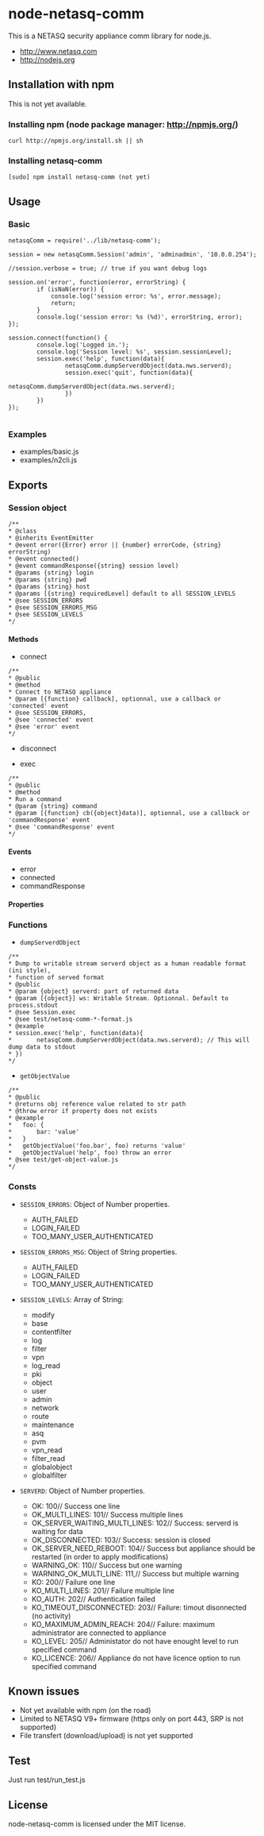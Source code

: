 # node-netasq-comm

This is a NETASQ security appliance comm library for node.js.

* http://www.netasq.com
* http://nodejs.org

## Installation with npm
This is not yet available.

### Installing npm (node package manager: http://npmjs.org/)

```
curl http://npmjs.org/install.sh || sh	
```

### Installing netasq-comm
```
[sudo] npm install netasq-comm (not yet)
```

## Usage
### Basic 
```
netasqComm = require('../lib/netasq-comm');

session = new netasqComm.Session('admin', 'adminadmin', '10.0.0.254');

//session.verbose = true; // true if you want debug logs

session.on('error', function(error, errorString) {
		if (isNaN(error)) {
			console.log('session error: %s', error.message);
			return;
		}
		console.log('session error: %s (%d)', errorString, error);		
});

session.connect(function() {
		console.log('Logged in.');
		console.log('Session level: %s', session.sessionLevel);		
		session.exec('help', function(data){
				netasqComm.dumpServerdObject(data.nws.serverd);
				session.exec('quit', function(data){
						netasqComm.dumpServerdObject(data.nws.serverd);
				})
		})
});                                          
		
```

### Examples
* examples/basic.js
* examples/n2cli.js

## Exports 

### Session object
```
/**
* @class
* @inherits EventEmitter
* @event error({Error} error || {number} errorCode, {string} errorString)
* @event connected()
* @event commandResponse({string} session level)
* @params {string} login
* @params {string} pwd
* @params {string} host
* @params [{string} requiredLevel] default to all SESSION_LEVELS
* @see SESSION_ERRORS
* @see SESSION_ERRORS_MSG
* @see SESSION_LEVELS
*/
```
#### Methods
* connect

```
/**
* @public
* @method
* Connect to NETASQ appliance
* @param [{function} callback], optionnal, use a callback or 'connected' event
* @see SESSION_ERRORS,
* @see 'connected' event
* @see 'error' event
*/
```
* disconnect

* exec
```
/**
* @public
* @method
* Run a command
* @param {string} command
* @param [{function} cb({object}data)], optionnal, use a callback or 'commandResponse' event
* @see 'commandResponse' event
*/
```
	
#### Events
* error
* connected
* commandResponse

#### Properties

### Functions
* `dumpServerdObject`
```
/**
* Dump to writable stream serverd object as a human readable format (ini style),
* function of served format
* @public 
* @param {object} serverd: part of returned data
* @param [{object}] ws: Writable Stream. Optionnal. Default to process.stdout
* @see Session.exec
* @see test/netasq-comm-*-format.js
* @example
* session.exec('help', function(data){
* 		netasqComm.dumpServerdObject(data.nws.serverd); // This will dump data to stdout
* })
*/
```
* `getObjectValue`
```
/**
* @public
* @returns obj reference value related to str path
* @throw error if property does not exists
* @example
*	foo: {
*		bar: 'value'
* 	}
* 	getObjectValue('foo.bar', foo) returns 'value'
* 	getObjectValue('help', foo) throw an error
* @see test/get-object-value.js
*/
```

### Consts
* `SESSION_ERRORS`: Object of Number properties.
	- AUTH_FAILED
	- LOGIN_FAILED
	- TOO_MANY_USER_AUTHENTICATED
* `SESSION_ERRORS_MSG`: Object of String properties.
	- AUTH_FAILED
	- LOGIN_FAILED
	- TOO_MANY_USER_AUTHENTICATED

* `SESSION_LEVELS`: Array of String:
	- modify
	- base
	- contentfilter
	- log
	- filter
	- vpn
	- log_read
	- pki
	- object
	- user
	- admin
	- network
	- route
	- maintenance
	- asq
	- pvm
	- vpn_read
	- filter_read
	- globalobject
	- globalfilter
	
* `SERVERD`: Object of Number properties.
	- OK: 100// Success one line 
	- OK_MULTI_LINES: 101// Success multiple lines
	- OK_SERVER_WAITING_MULTI_LINES: 102// Success: serverd is waiting for data
	- OK_DISCONNECTED: 103// Success: session is closed
	- OK_SERVER_NEED_REBOOT: 104// Success but appliance should be restarted (in order to apply modifications)
	- WARNING_OK: 110// Success but one warning 
	- WARNING_OK_MULTI_LINE: 111,// Success but multiple warning
	- KO: 200// Failure one line 
	- KO_MULTI_LINES: 201// Failure multiple line 
	- KO_AUTH: 202// Authentication failed
	- KO_TIMEOUT_DISCONNECTED: 203// Failure: timout disonnected (no activity)
	- KO_MAXIMUM_ADMIN_REACH: 204// Failure: maximum administrator are connected to appliance
	- KO_LEVEL: 205// Administator do not have enought level to run specified command
	- KO_LICENCE: 206// Appliance do not have licence option to run specified command
	

## Known issues
* Not yet available with npm (on the road)
* Limited to NETASQ V9+ firmware (https only on port 443, SRP is not supported)
* File transfert (download/upload) is not yet supported


## Test
Just run test/run_test.js


## License
node-netasq-comm is licensed under the MIT license.